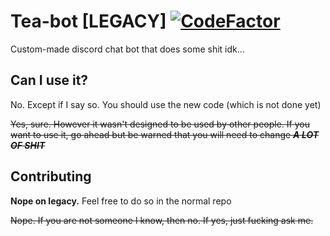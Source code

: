 # Tea-bot [LEGACY] [![CodeFactor](https://www.codefactor.io/repository/github/fajsiex/tea-bot/badge/master)](https://www.codefactor.io/repository/github/fajsiex/tea-bot/overview/master)
Custom-made discord chat bot that does some shit idk...

## Can I use it?
No. Except if I say so. You should use the new code (which is not done yet)

~~Yes, sure. However it wasn't designed to be used by other people.
If you want to use it, go ahead but be warned that you will need to change ***A LOT OF SHIT***~~

## Contributing
**Nope on legacy.** Feel free to do so in the normal repo

~~Nope. If you are not someone I know, then no. If yes, just fucking ask me.~~

